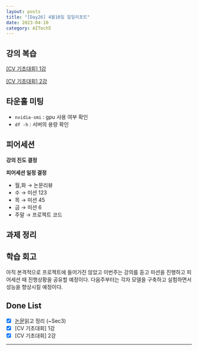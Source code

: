 ```yaml
---
layout: posts
title: "[Day26] 4월10일 일일리포트"
date: 2023-04-10
category: AITech5
---
```


## 강의 복습

[[CV 기초대회] 1강](https://www.notion.so/CV-1-169c7d4a850d48eea9092cdca4c8f069) 

[[CV 기초대회] 2강](https://www.notion.so/CV-2-f8c560e31153436d8fa62e84efb9b833) 

## 타운홀 미팅
- `nvidia-smi` : gpu 사용 여부 확인
- `df -h` : 서버의 용량 확인

## 피어세션

**강의 진도 결정**

**피어세션 일정 결정**

- 월,화 → 논문리뷰
- 수 → 미션 123
- 목 → 미션 45
- 금 → 미션 6
- 주말 → 프로젝트 코드

## 과제 정리

## 학습 회고

아직 본격적으로 프로젝트에 들어가진 않았고 이번주는 강의를 듣고 미션을 진행하고 피어세션 때 진행상황을 공유할 예정이다. 다음주부터는 각자 모델을 구축하고 실험하면서 성능을 향상시킬 예정이다. 

## Done List

- [x]  [논문](https://www.notion.so/e7afb8decf2a471d88476a73122118af)읽고 정리 (~Sec3)
- [x]  [CV 기초대회] 1강
- [x]  [CV 기초대회] 2강

---
